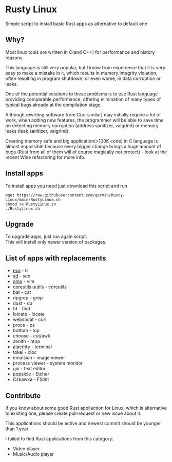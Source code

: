 # Rusty Linux
Simple script to install basic Rust apps as alternative to default one

## Why?
Most linux tools are written in C(and C++) for performance and history reasons.

This language is still very popular, but I know from experience that it is very easy to make a mistake in it, which results in memory integrity violation, often resulting in program shutdown, or even worse, in data corruption or leaks.

One of the potential solutions to these problems is to use Rust language providing comparable performance, offering elimination of many types of typical bugs already at the compilation stage.

Although rewriting software from C(or similar) may initially require a lot of work, when adding new features, the programmer will be able to save time on detecting memory corruption (address sanitizer, valgrind) or memory leaks (leak sanitizer, valgrind).

Creating memory safe and big application(>100K code) in C language is almost impossible because every bigger change brings a huge amount of bugs (Rust from all of them will of course magically not protect) - look at the recent Wine refactoring for more info.

## Install apps
To install apps you need just download this script and run
```
wget https://raw.githubusercontent.com/qarmin/Rusty-Linux/main/RustyLinux.sh
chmod +x RustyLinux.sh
./RustyLinux.sh
```
## Upgrade
To upgrade apps, just run again script.  
This will install only newer version of packages.


## List of apps with replacements  
- [exa](https://github.com/ogham/exa) - ls
- [sd](https://github.com/chmln/sd) - sed
- [amp](https://github.com/jmacdonald/amp) - vim
- coreutils uutils - coreutils
- bat - cat
- ripgrep - grep
- dust - du
- fd - find
- lolcate - locate
- websocat - curl
- procs - ps
- bottom - top
- choose - cut/awk
- zenith - htop
- alacritty - terminal
- tokei - cloc
- emulsion - image viewer
- process viewer - system monitor
- gxi - text editor
- popsicle - Etcher
- Czkawka - FSlint

## Contribute
If you know about some good Rust appliaction for Linux, which is alternative to existing one, please create pull-request or new issue about it.

This applications should be active and newest commit should be younger than 1 year.

I failed to find Rust applications from this category:
- Video player
- Music/Audio player
